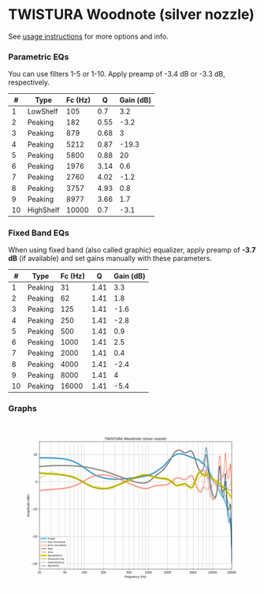 # TWISTURA Woodnote (silver nozzle)
See [usage instructions](https://github.com/jaakkopasanen/AutoEq#usage) for more options and info.

### Parametric EQs
You can use filters 1-5 or 1-10. Apply preamp of -3.4 dB or -3.3 dB, respectively.

|   # | Type      |   Fc (Hz) |    Q |   Gain (dB) |
|-----|-----------|-----------|------|-------------|
|   1 | LowShelf  |       105 | 0.7  |         3.2 |
|   2 | Peaking   |       182 | 0.55 |        -3.2 |
|   3 | Peaking   |       879 | 0.68 |         3   |
|   4 | Peaking   |      5212 | 0.87 |       -19.3 |
|   5 | Peaking   |      5800 | 0.88 |        20   |
|   6 | Peaking   |      1976 | 3.14 |         0.6 |
|   7 | Peaking   |      2760 | 4.02 |        -1.2 |
|   8 | Peaking   |      3757 | 4.93 |         0.8 |
|   9 | Peaking   |      8977 | 3.66 |         1.7 |
|  10 | HighShelf |     10000 | 0.7  |        -3.1 |

### Fixed Band EQs
When using fixed band (also called graphic) equalizer, apply preamp of **-3.7 dB** (if available) and set gains manually with these parameters.

|   # | Type    |   Fc (Hz) |    Q |   Gain (dB) |
|-----|---------|-----------|------|-------------|
|   1 | Peaking |        31 | 1.41 |         3.3 |
|   2 | Peaking |        62 | 1.41 |         1.8 |
|   3 | Peaking |       125 | 1.41 |        -1.6 |
|   4 | Peaking |       250 | 1.41 |        -2.8 |
|   5 | Peaking |       500 | 1.41 |         0.9 |
|   6 | Peaking |      1000 | 1.41 |         2.5 |
|   7 | Peaking |      2000 | 1.41 |         0.4 |
|   8 | Peaking |      4000 | 1.41 |        -2.4 |
|   9 | Peaking |      8000 | 1.41 |         4   |
|  10 | Peaking |     16000 | 1.41 |        -5.4 |

### Graphs
![](./TWISTURA%20Woodnote%20(silver%20nozzle).png)
